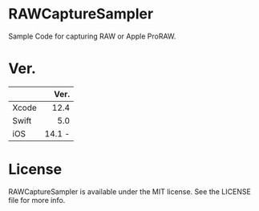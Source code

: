# RAWCaptureSampler

Sample Code for capturing RAW or Apple ProRAW.

# Ver.
|       |  Ver.  |
|:------|-------:|
| Xcode |  12.4   |
| Swift |  5.0   |
| iOS   |  14.1 - |

# License
RAWCaptureSampler is available under the MIT license. See the LICENSE file for more info.
